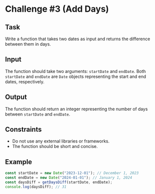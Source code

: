 # Challenge #3 (Add Days)

## Task

Write a function that takes two dates as input and returns the difference between them in days.

## Input

The function should take two arguments: `startDate` and `endDate`. Both `startDate` and `endDate` are `Date` objects representing the start and end dates, respectively.

## Output

The function should return an integer representing the number of days between `startDate` and `endDate`.

## Constraints

- Do not use any external libraries or frameworks.
- The function should be short and concise.

## Example

```js
const startDate = new Date("2023-12-01"); // December 1, 2023
const endDate = new Date("2024-01-01"); // January 1, 2024
const daysDiff = getDaysDiff(startDate, endDate);
console.log(daysDiff); // 31
```
